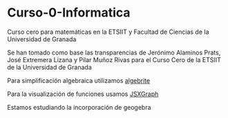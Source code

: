 # Curso-0-Informatica
Curso cero para matemáticas en la ETSIIT y Facultad de Ciencias de la Universidad de Granada

Se han tomado como base las transparencias de Jerónimo Alaminos Prats, José Extremera Lizana y Pilar Muñoz Rivas para el Curso Cero de la ETSIIT de la Universidad de Granada

Para simplificación algebraica utilizamos [algebrite](http://algebrite.org)

Para la visualización de funciones usamos [JSXGraph](http://jsxgraph.uni-bayreuth.de)

Estamos estudiando la incorporación de geogebra

